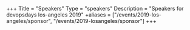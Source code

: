 +++
Title = "Speakers"
Type = "speakers"
Description = "Speakers for devopsdays los-angeles 2019"
+aliases = ["/events/2019-los-angeles/sponsor", "/events/2019-losangeles/sponsor"]
+++
